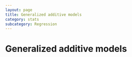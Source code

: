 ```yaml
---
layout: page
title: Generalized additive models 
category: stats
subcategory: Regression
---
```


Generalized additive models
===



